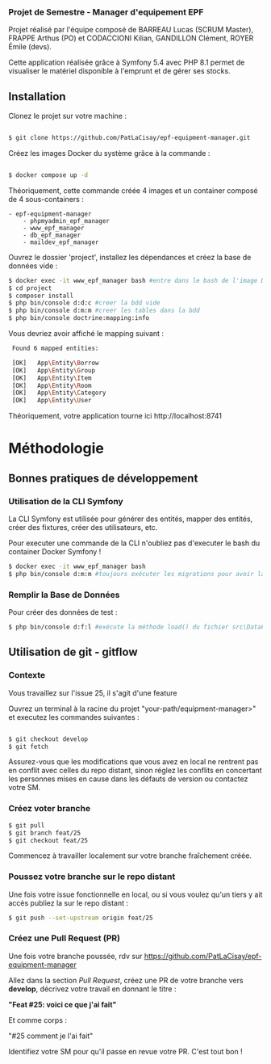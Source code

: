 ### Projet de Semestre - Manager d'equipement EPF

Projet réalisé par l'équipe composé de BARREAU Lucas (SCRUM Master), FRAPPE Arthus (PO) et CODACCIONI Kilian, GANDILLON Clément, ROYER Émile (devs).

Cette application réalisée grâce à Symfony 5.4 avec PHP 8.1 permet de visualiser le matériel disponible à l'emprunt et de gérer ses stocks.

## Installation

Clonez le projet sur votre machine :

```sh

$ git clone https://github.com/PatLaCisay/epf-equipment-manager.git

```

Créez les images Docker du système grâce à la commande :

```sh

$ docker compose up -d

```
Théoriquement, cette commande créée 4 images et un container composé de 4 sous-containers :

    - epf-equipment-manager
        - phpmyadmin_epf_manager
        - www_epf_manager
        - db_epf_manager
        - maildev_epf_manager

Ouvrez le dossier 'project', installez les dépendances et créez la base de données vide :

```sh
$ docker exec -it www_epf_manager bash #entre dans le bash de l'image Docker ('exit' pour en sortir)
$ cd project
$ composer install
$ php bin/console d:d:c #creer la bdd vide
$ php bin/console d:m:m #creer les tables dans la bdd
$ php bin/console doctrine:mapping:info

```
Vous devriez avoir affiché le mapping suivant :
```sh
 Found 6 mapped entities:

 [OK]   App\Entity\Borrow
 [OK]   App\Entity\Group
 [OK]   App\Entity\Item
 [OK]   App\Entity\Room
 [OK]   App\Entity\Category
 [OK]   App\Entity\User

```
Théoriquement, votre application tourne ici http://localhost:8741

# Méthodologie

## Bonnes pratiques de développement

### Utilisation de la CLI Symfony
La CLI Symfony est utilisée pour générer des entités, mapper des entités, créer des fixtures, créer des utilisateurs, etc.

Pour executer une commande de la CLI n'oubliez pas d'executer le bash du container Docker Symfony !
```sh
$ docker exec -it www_epf_manager bash
$ php bin/console d:m:m #toujours exécuter les migrations pour avoir la dernière structure de la BDD
```

### Remplir la Base de Données
Pour créer des données de test :
```sh
$ php bin/console d:f:l #exécute la méthode load() du fichier src\DataFixtures\AppFixtures.php
```

## Utilisation de git - gitflow

### Contexte
Vous travaillez sur l'issue 25, il s'agit d'une feature

Ouvrez un terminal à la racine du projet "your-path/equipment-manager>" et executez les commandes suivantes :

```sh

$ git checkout develop
$ git fetch

```
Assurez-vous que les modifications que vous avez en local ne rentrent pas en conflit avec celles du repo distant, sinon
réglez les conflits en concertant les personnes mises en cause dans les défauts de version ou contactez votre SM.

### Créez voter branche
```sh
$ git pull
$ git branch feat/25
$ git checkout feat/25

```

Commencez à travailler localement sur votre branche fraîchement créée. 

### Poussez votre branche sur le repo distant
Une fois votre issue fonctionnelle en local, ou si vous voulez qu'un tiers y ait accès publiez la sur le repo distant :

```sh
$ git push --set-upstream origin feat/25

```

### Créez une Pull Request (PR)
Une fois votre branche poussée, rdv sur https://github.com/PatLaCisay/epf-equipment-manager

Allez dans la section *Pull Request*, créez une PR de votre branche vers **develop**, décrivez votre travail en donnant le titre :

**"Feat #25: voici ce que j'ai fait"**

Et comme corps :

"#25 comment je l'ai fait"

Identifiez votre SM pour qu'il passe en revue votre PR. C'est tout bon !
